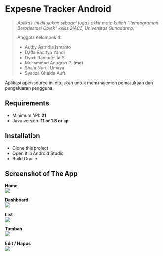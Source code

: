 # Expesne Tracker Android

> *Aplikasi ini ditujukan sebagai tugas akhir mata kuliah "Pemrograman Berorientasi Objek" kelas 2IA02, Universitas Gunadarma.*  
> 
> Anggota Kelompok 4:
> - Audry Astridia Ismanto
> - Daffa Raditya Yandi
> - Dyodi Ramadesta S.
> - Muhammad Anugrah P. (**me**)
> - Shafa Nurul Umaya
> - Syadza Ghalda Aufa 

Aplikasi open source ini ditujukan untuk memanajemen pemasukaan dan pengeluaran pengguna. 

## Requirements
- Minimum API: **21**
- Java version: **11 or 1.8 or up**

## Installation
- Clone this project
- Open it in Android Studio
- Build Gradle

## Screenshot of The App
**Home**  
![](screenshot/photo_2022-07-01_08-23-17.jpg)

**Dashboard**  
![](screenshot/photo_2022-07-01_08-23-16.jpg)

**List**  
![](screenshot/photo_2022-07-01_08-23-14.jpg)

**Tambah**  
![](screenshot/photo_2022-07-01_08-23-12.jpg)

**Edit / Hapus**  
![](screenshot/photo_2022-07-01_08-23-09.jpg)
